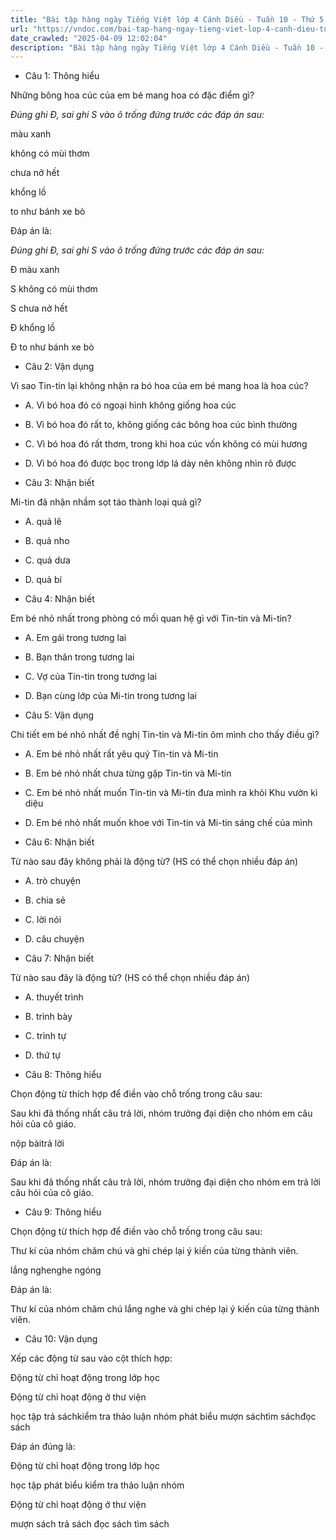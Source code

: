 ```yaml
---
title: "Bài tập hàng ngày Tiếng Việt lớp 4 Cánh Diều - Tuần 10 - Thứ 5 gồm các câu hỏi tổng hợp nội dung Đọc hiểu văn bản và Luyện từ và câu được học ở Tuần 10 trong chương trình Tiếng Việt lớp 4 Tập 1 Cánh Diều."
url: "https://vndoc.com/bai-tap-hang-ngay-tieng-viet-lop-4-canh-dieu-tuan-10-thu-5-331224"
date_crawled: "2025-04-09 12:02:04"
description: "Bài tập hàng ngày Tiếng Việt lớp 4 Cánh Diều - Tuần 10 - Thứ 5 gồm các câu hỏi tổng hợp nội dung Đọc hiểu văn bản và Luyện từ và câu được học ở Tuần 10 trong chương trình Tiếng Việt lớp 4 Tập 1 Cánh Diều."
---
```


* Câu 1:  Thông hiểu

Những bông hoa cúc của em bé mang hoa có đặc điểm gì?

_Đúng ghi Đ, sai ghi S vào ô trống đứng trước các đáp án sau:_

màu xanh

không có mùi thơm

chưa nở hết

khổng lồ

to như bánh xe bò

Đáp án là:

_Đúng ghi Đ, sai ghi S vào ô trống đứng trước các đáp án sau:_

Đ màu xanh

S không có mùi thơm

S chưa nở hết

Đ khổng lồ

Đ to như bánh xe bò

* Câu 2:  Vận dụng

Vì sao Tin-tin lại không nhận ra bó hoa của em bé mang hoa là hoa cúc?

  * A. Vì bó hoa đó có ngoại hình không giống hoa cúc 
  * B. Vì bó hoa đó rất to, không giống các bông hoa cúc bình thường 
  * C. Vì bó hoa đó rất thơm, trong khi hoa cúc vốn không có mùi hương 
  * D. Vì bó hoa đó được bọc trong lớp lá dày nên không nhìn rõ được 



* Câu 3:  Nhận biết

Mi-tin đã nhận nhầm sọt táo thành loại quả gì?

  * A. quả lê 
  * B. quả nho 
  * C. quả dưa 
  * D. quả bí 



* Câu 4:  Nhận biết

Em bé nhỏ nhất trong phòng có mối quan hệ gì với Tin-tin và Mi-tin?

  * A. Em gái trong tương lai 
  * B. Bạn thân trong tương lai 
  * C. Vợ của Tin-tin trong tương lai 
  * D. Bạn cùng lớp của Mi-tin trong tương lai 



* Câu 5:  Vận dụng

Chi tiết em bé nhỏ nhất đề nghị Tin-tin và Mi-tin ôm mình cho thấy điều gì?

  * A. Em bé nhỏ nhất rất yêu quý Tin-tin và Mi-tin 
  * B. Em bé nhỏ nhất chưa từng gặp Tin-tin và Mi-tin 
  * C. Em bé nhỏ nhất muốn Tin-tin và Mi-tin đưa mình ra khỏi Khu vườn kì diệu 
  * D. Em bé nhỏ nhất muốn khoe với Tin-tin và Mi-tin sáng chế của mình 



* Câu 6:  Nhận biết

Từ nào sau đây không phải là động từ? (HS có thể chọn nhiều đáp án)

  * A. trò chuyện 
  * B. chia sẻ 
  * C. lời nói 
  * D. câu chuyện 



* Câu 7:  Nhận biết

Từ nào sau đây là động từ? (HS có thể chọn nhiều đáp án)

  * A. thuyết trình 
  * B. trình bày 
  * C. trình tự 
  * D. thứ tự 



* Câu 8:  Thông hiểu

Chọn động từ thích hợp để điền vào chỗ trống trong câu sau:

Sau khi đã thống nhất câu trả lời, nhóm trưởng đại diện cho nhóm em  câu hỏi của cô giáo.

nộp bàitrả lời

Đáp án là:

Sau khi đã thống nhất câu trả lời, nhóm trưởng đại diện cho nhóm em trả lời câu hỏi của cô giáo.

* Câu 9:  Thông hiểu

Chọn động từ thích hợp để điền vào chỗ trống trong câu sau:

Thư kí của nhóm chăm chú  và ghi chép lại ý kiến của từng thành viên.

lắng nghenghe ngóng

Đáp án là:

Thư kí của nhóm chăm chú lắng nghe và ghi chép lại ý kiến của từng thành viên.

* Câu 10:  Vận dụng

Xếp các động từ sau vào cột thích hợp:

Động từ chỉ hoạt động trong lớp học

Động từ chỉ hoạt động ở thư viện

học tập trả sáchkiểm tra thảo luận nhóm phát biểu mượn sáchtìm sáchđọc sách

Đáp án đúng là:

Động từ chỉ hoạt động trong lớp học

học tập phát biểu kiểm tra thảo luận nhóm

Động từ chỉ hoạt động ở thư viện

mượn sách trả sách đọc sách tìm sách
